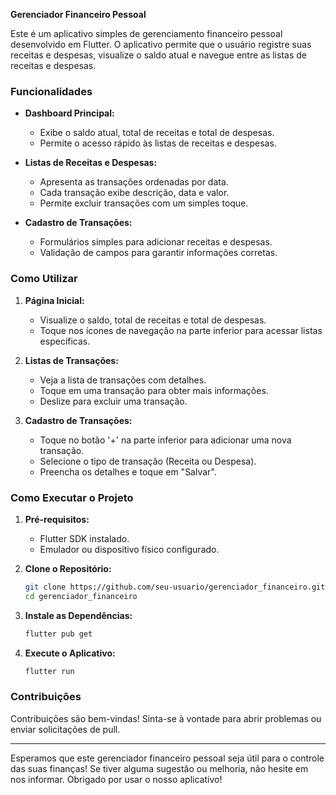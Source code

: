 **Gerenciador Financeiro Pessoal**

Este é um aplicativo simples de gerenciamento financeiro pessoal desenvolvido em Flutter. O aplicativo permite que o usuário registre suas receitas e despesas, visualize o saldo atual e navegue entre as listas de receitas e despesas.

### Funcionalidades

- **Dashboard Principal:**
    - Exibe o saldo atual, total de receitas e total de despesas.
    - Permite o acesso rápido às listas de receitas e despesas.

- **Listas de Receitas e Despesas:**
    - Apresenta as transações ordenadas por data.
    - Cada transação exibe descrição, data e valor.
    - Permite excluir transações com um simples toque.

- **Cadastro de Transações:**
    - Formulários simples para adicionar receitas e despesas.
    - Validação de campos para garantir informações corretas.

### Como Utilizar

1. **Página Inicial:**
    - Visualize o saldo, total de receitas e total de despesas.
    - Toque nos ícones de navegação na parte inferior para acessar listas específicas.

2. **Listas de Transações:**
    - Veja a lista de transações com detalhes.
    - Toque em uma transação para obter mais informações.
    - Deslize para excluir uma transação.

3. **Cadastro de Transações:**
    - Toque no botão '+' na parte inferior para adicionar uma nova transação.
    - Selecione o tipo de transação (Receita ou Despesa).
    - Preencha os detalhes e toque em "Salvar".

### Como Executar o Projeto

1. **Pré-requisitos:**
    - Flutter SDK instalado.
    - Emulador ou dispositivo físico configurado.

2. **Clone o Repositório:**
   ```bash
   git clone https://github.com/seu-usuario/gerenciador_financeiro.git
   cd gerenciador_financeiro
   ```

3. **Instale as Dependências:**
   ```bash
   flutter pub get
   ```

4. **Execute o Aplicativo:**
   ```bash
   flutter run
   ```

### Contribuições

Contribuições são bem-vindas! Sinta-se à vontade para abrir problemas ou enviar solicitações de pull.



---

Esperamos que este gerenciador financeiro pessoal seja útil para o controle das suas finanças! Se tiver alguma sugestão ou melhoria, não hesite em nos informar. Obrigado por usar o nosso aplicativo!
